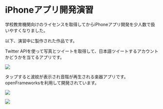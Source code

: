 # iPhoneアプリ開発演習

学校教育機関向けのライセンスを取得してからiPhoneアプリ開発を少人数で扱いやすくなりました。

以下、演習中に製作された作品です。

Twitter APIを使って写真とツイートを取得して、日本語ツイートするアカウントかどうかを当てるアプリです。

[![](https://img.youtube.com/vi/fSgWBFEFjtA/0.jpg)](https://www.youtube.com/watch?v=fSgWBFEFjtA)

タップすると波紋が表示され音階が再生される楽器アプリです。
openFrameworksを利用して開発されています。

[![](https://img.youtube.com/vi/fcESuC0Whqg/0.jpg)](https://www.youtube.com/watch?v=fcESuC0Whqg)

[![](https://img.youtube.com/vi/6PCRBEyIxy0/0.jpg)](https://www.youtube.com/watch?v=6PCRBEyIxy0)